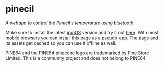 # pinecil
*A webapp to control the Pinecil's temperature using bluetooth*

Make sure to install the latest [ironOS](https://github.com/ralim/IronOS) version and try it out [here](https://stendarr.github.io/pinecil).
With most mobile browsers you can install this page as a pseudo-app.
The page and its assets get cached so you can use it offline as well.

PINE64 and the PINE64 pinecone logo are trademarked by Pine Store Limited.
This is a community project and does not belong to PINE64.